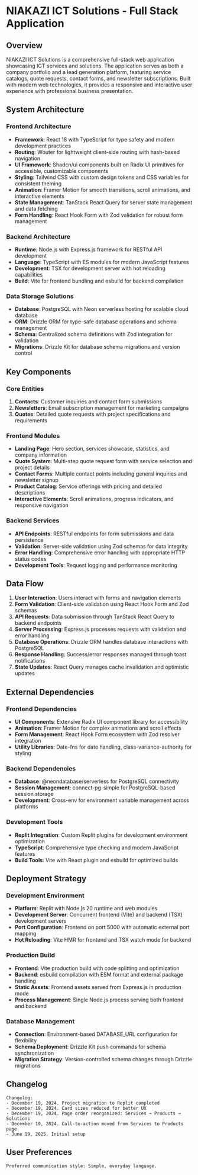 # NIAKAZI ICT Solutions - Full Stack Application

## Overview

NIAKAZI ICT Solutions is a comprehensive full-stack web application showcasing ICT services and solutions. The application serves as both a company portfolio and a lead generation platform, featuring service catalogs, quote requests, contact forms, and newsletter subscriptions. Built with modern web technologies, it provides a responsive and interactive user experience with professional business presentation.

## System Architecture

### Frontend Architecture
- **Framework**: React 18 with TypeScript for type safety and modern development practices
- **Routing**: Wouter for lightweight client-side routing with hash-based navigation
- **UI Framework**: Shadcn/ui components built on Radix UI primitives for accessible, customizable components
- **Styling**: Tailwind CSS with custom design tokens and CSS variables for consistent theming
- **Animation**: Framer Motion for smooth transitions, scroll animations, and interactive elements
- **State Management**: TanStack React Query for server state management and data fetching
- **Form Handling**: React Hook Form with Zod validation for robust form management

### Backend Architecture
- **Runtime**: Node.js with Express.js framework for RESTful API development
- **Language**: TypeScript with ES modules for modern JavaScript features
- **Development**: TSX for development server with hot reloading capabilities
- **Build**: Vite for frontend bundling and esbuild for backend compilation

### Data Storage Solutions
- **Database**: PostgreSQL with Neon serverless hosting for scalable cloud database
- **ORM**: Drizzle ORM for type-safe database operations and schema management
- **Schema**: Centralized schema definitions with Zod integration for validation
- **Migrations**: Drizzle Kit for database schema migrations and version control

## Key Components

### Core Entities
1. **Contacts**: Customer inquiries and contact form submissions
2. **Newsletters**: Email subscription management for marketing campaigns
3. **Quotes**: Detailed quote requests with project specifications and requirements

### Frontend Modules
- **Landing Page**: Hero section, services showcase, statistics, and company information
- **Quote System**: Multi-step quote request form with service selection and project details
- **Contact Forms**: Multiple contact points including general inquiries and newsletter signup
- **Product Catalog**: Service offerings with pricing and detailed descriptions
- **Interactive Elements**: Scroll animations, progress indicators, and responsive navigation

### Backend Services
- **API Endpoints**: RESTful endpoints for form submissions and data persistence
- **Validation**: Server-side validation using Zod schemas for data integrity
- **Error Handling**: Comprehensive error handling with appropriate HTTP status codes
- **Development Tools**: Request logging and performance monitoring

## Data Flow

1. **User Interaction**: Users interact with forms and navigation elements
2. **Form Validation**: Client-side validation using React Hook Form and Zod schemas
3. **API Requests**: Data submission through TanStack React Query to backend endpoints
4. **Server Processing**: Express.js processes requests with validation and error handling
5. **Database Operations**: Drizzle ORM handles database interactions with PostgreSQL
6. **Response Handling**: Success/error responses managed through toast notifications
7. **State Updates**: React Query manages cache invalidation and optimistic updates

## External Dependencies

### Frontend Dependencies
- **UI Components**: Extensive Radix UI component library for accessibility
- **Animation**: Framer Motion for complex animations and scroll effects
- **Form Management**: React Hook Form ecosystem with Zod resolver integration
- **Utility Libraries**: Date-fns for date handling, class-variance-authority for styling

### Backend Dependencies
- **Database**: @neondatabase/serverless for PostgreSQL connectivity
- **Session Management**: connect-pg-simple for PostgreSQL-based session storage
- **Development**: Cross-env for environment variable management across platforms

### Development Tools
- **Replit Integration**: Custom Replit plugins for development environment optimization
- **TypeScript**: Comprehensive type checking and modern JavaScript features
- **Build Tools**: Vite with React plugin and esbuild for optimized builds

## Deployment Strategy

### Development Environment
- **Platform**: Replit with Node.js 20 runtime and web modules
- **Development Server**: Concurrent frontend (Vite) and backend (TSX) development servers
- **Port Configuration**: Frontend on port 5000 with automatic external port mapping
- **Hot Reloading**: Vite HMR for frontend and TSX watch mode for backend

### Production Build
- **Frontend**: Vite production build with code splitting and optimization
- **Backend**: esbuild compilation with ESM format and external package handling
- **Static Assets**: Frontend assets served from Express.js in production mode
- **Process Management**: Single Node.js process serving both frontend and backend

### Database Management
- **Connection**: Environment-based DATABASE_URL configuration for flexibility
- **Schema Deployment**: Drizzle Kit push commands for schema synchronization
- **Migration Strategy**: Version-controlled schema changes through Drizzle migrations

## Changelog

```
Changelog:
- December 19, 2024. Project migration to Replit completed
- December 19, 2024. Card sizes reduced for better UX
- December 19, 2024. Page order reorganized: Services → Products → Solutions
- December 19, 2024. Call-to-action moved from Services to Products page
- June 19, 2025. Initial setup
```

## User Preferences

```
Preferred communication style: Simple, everyday language.
```